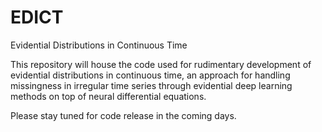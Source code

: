 # EDICT
Evidential Distributions in Continuous Time

This repository will house the code used for rudimentary development of evidential distributions in continuous time, an approach for handling missingness in irregular time series through evidential deep learning methods on top of neural differential equations. 

Please stay tuned for code release in the coming days.
